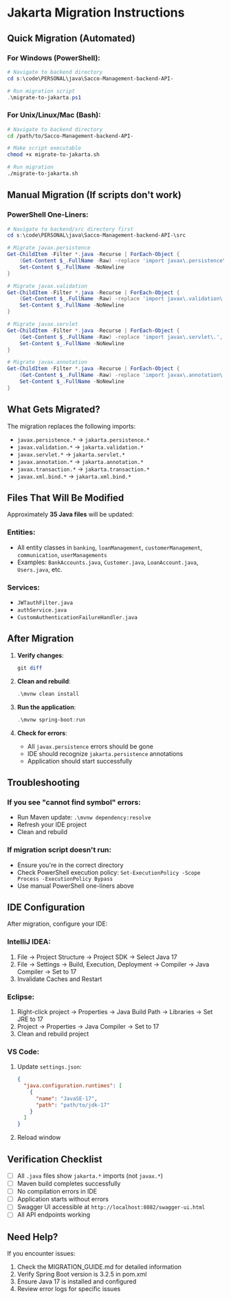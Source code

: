 # Jakarta Migration Instructions

## Quick Migration (Automated)

### For Windows (PowerShell):

```powershell
# Navigate to backend directory
cd s:\code\PERSONAL\java\Sacco-Management-backend-API-

# Run migration script
.\migrate-to-jakarta.ps1
```

### For Unix/Linux/Mac (Bash):

```bash
# Navigate to backend directory
cd /path/to/Sacco-Management-backend-API-

# Make script executable
chmod +x migrate-to-jakarta.sh

# Run migration
./migrate-to-jakarta.sh
```

## Manual Migration (If scripts don't work)

### PowerShell One-Liners:

```powershell
# Navigate to backend/src directory first
cd s:\code\PERSONAL\java\Sacco-Management-backend-API-\src

# Migrate javax.persistence
Get-ChildItem -Filter *.java -Recurse | ForEach-Object {
    (Get-Content $_.FullName -Raw) -replace 'import javax\.persistence\.', 'import jakarta.persistence.' |
    Set-Content $_.FullName -NoNewline
}

# Migrate javax.validation
Get-ChildItem -Filter *.java -Recurse | ForEach-Object {
    (Get-Content $_.FullName -Raw) -replace 'import javax\.validation\.', 'import jakarta.validation.' |
    Set-Content $_.FullName -NoNewline
}

# Migrate javax.servlet
Get-ChildItem -Filter *.java -Recurse | ForEach-Object {
    (Get-Content $_.FullName -Raw) -replace 'import javax\.servlet\.', 'import jakarta.servlet.' |
    Set-Content $_.FullName -NoNewline
}

# Migrate javax.annotation
Get-ChildItem -Filter *.java -Recurse | ForEach-Object {
    (Get-Content $_.FullName -Raw) -replace 'import javax\.annotation\.', 'import jakarta.annotation.' |
    Set-Content $_.FullName -NoNewline
}
```

## What Gets Migrated?

The migration replaces the following imports:

- `javax.persistence.*` → `jakarta.persistence.*`
- `javax.validation.*` → `jakarta.validation.*`
- `javax.servlet.*` → `jakarta.servlet.*`
- `javax.annotation.*` → `jakarta.annotation.*`
- `javax.transaction.*` → `jakarta.transaction.*`
- `javax.xml.bind.*` → `jakarta.xml.bind.*`

## Files That Will Be Modified

Approximately **35 Java files** will be updated:

### Entities:
- All entity classes in `banking`, `loanManagement`, `customerManagement`, `communication`, `userManagements`
- Examples: `BankAccounts.java`, `Customer.java`, `LoanAccount.java`, `Users.java`, etc.

### Services:
- `JWTauthFilter.java`
- `authService.java`
- `CustomAuthenticationFailureHandler.java`

## After Migration

1. **Verify changes**:
   ```powershell
   git diff
   ```

2. **Clean and rebuild**:
   ```powershell
   .\mvnw clean install
   ```

3. **Run the application**:
   ```powershell
   .\mvnw spring-boot:run
   ```

4. **Check for errors**:
   - All `javax.persistence` errors should be gone
   - IDE should recognize `jakarta.persistence` annotations
   - Application should start successfully

## Troubleshooting

### If you see "cannot find symbol" errors:
- Run Maven update: `.\mvnw dependency:resolve`
- Refresh your IDE project
- Clean and rebuild

### If migration script doesn't run:
- Ensure you're in the correct directory
- Check PowerShell execution policy: `Set-ExecutionPolicy -Scope Process -ExecutionPolicy Bypass`
- Use manual PowerShell one-liners above

## IDE Configuration

After migration, configure your IDE:

### IntelliJ IDEA:
1. File → Project Structure → Project SDK → Select Java 17
2. File → Settings → Build, Execution, Deployment → Compiler → Java Compiler → Set to 17
3. Invalidate Caches and Restart

### Eclipse:
1. Right-click project → Properties → Java Build Path → Libraries → Set JRE to 17
2. Project → Properties → Java Compiler → Set to 17
3. Clean and rebuild project

### VS Code:
1. Update `settings.json`:
   ```json
   {
     "java.configuration.runtimes": [
       {
         "name": "JavaSE-17",
         "path": "path/to/jdk-17"
       }
     ]
   }
   ```
2. Reload window

## Verification Checklist

- [ ] All `.java` files show `jakarta.*` imports (not `javax.*`)
- [ ] Maven build completes successfully
- [ ] No compilation errors in IDE
- [ ] Application starts without errors
- [ ] Swagger UI accessible at `http://localhost:8082/swagger-ui.html`
- [ ] All API endpoints working

## Need Help?

If you encounter issues:
1. Check the MIGRATION_GUIDE.md for detailed information
2. Verify Spring Boot version is 3.2.5 in pom.xml
3. Ensure Java 17 is installed and configured
4. Review error logs for specific issues
